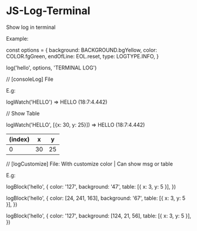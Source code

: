 # JS-Log-Terminal
Show log in terminal

Example:

const options = {
  background: BACKGROUND.bgYellow,
  color: COLOR.fgGreen,
  endOfLine: EOL.reset,
  type: LOGTYPE.INFO,
}

log('hello', options, 'TERMINAL LOG')

// [consoleLog] File

E.g:

logWatch('HELLO') => HELLO (18:7:4.442)

// Show Table

logWatch('HELLO', [{x: 30, y: 25}]) =>  HELLO (18:7:4.442)

(index) | x | y
--- | --- | ---
0 | 30 | 25

// [logCustomize] File: With customize color | Can show msg or table

E.g:

logBlock('hello', {
  color: '127',
  background: '47',
  table: [{ x: 3, y: 5 }],
})

logBlock('hello', {
  color: [24, 241, 163],
  background: '67',
  table: [{ x: 3, y: 5 }],
})

logBlock('hello', {
  color: '127',
  background: [124, 21, 56],
  table: [{ x: 3, y: 5 }],
})

